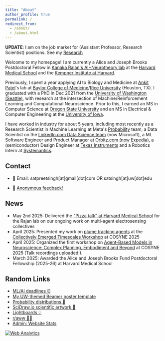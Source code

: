 ```yaml
---
title: "About"
author_profile: true
permalink: /
redirect_from: 
  - /about/
  - /about.html
---
```



**UPDATE**: I am on the job market for (Assistant Professor, Research Scientist) positions. See my [Research](research/)  

Welcome to my homepage! I am currently a Alice and Joseph Brooks Postdoctoral Fellow in [Kanaka Rajan's AI+Neurotheory lab](https://twitter.com/KanakaRajanPhD) at the [Harvard Medical School](https://neuro.hms.harvard.edu) and the [Kempner Institute at Harvard](https://www.harvard.edu/kempner-institute/).  

Previously, I spent a year applying AI to Biology and Medicine at [Ankit Patel](https://ankitlab.co)'s lab at [Baylor College of Medicine](https://www.bcm.edu)/[Rice University](https://www.rice.edu) (Houston, TX). I graduated with a PhD in Dec 2021 from the [University of Washington (Seattle)](https://www.ece.uw.edu), with research at the intersection of Machine/Reinforcement Learning and Computational Neuroscience. Prior to this, I earned an MS in Computer Science at [Oregon State University](https://eecs.oregonstate.edu) and an MS in Electrical & Computer Engineering at the [University of Iowa](https://ece.engineering.uiowa.edu).  

I have worked in industry for about 5 years, including most recently as a Research Scientist in Machine Learning at Meta's [Probability](https://research.facebook.com/teams/probability/) team, a Data Scientist on the [LinkedIn.com Data Science team](https://engineering.linkedin.com/teams/data) (now Microsoft), a ML Software Engineer and Product Manager at [Orbitz.com (now Expedia)](https://www.wired.com/2014/02/orbitz-labs/), a (semiconductor) Design Engineer at [Texas Instruments](https://www.ti.com) and a Robotics Intern at [Systemantics](http://www.systemantics.com).   


## Contact
- 📧 Email: satpreetsingh[at]gmail[dot]com OR satsingh[at]uw[dot]edu  
<!-- - 🔗 [LinkedIn](https://www.linkedin.com/in/satpreetsingh)  -->
 <!-- [Twitter](https://twitter.com/tweetsatpreet)   -->
<!-- - 📄 Research & Code: [Google Scholar](https://scholar.google.com/citations?user=S6wyhngAAAAJ&hl=en), [GitHub](https://github.com/satpreetsingh), [ORCID](https://orcid.org/0000-0003-1867-4401)   -->
- 📝 [Anonymous feedback!](https://www.admonymous.co/satpreetsingh)  

## News
* May 2nd 2025: Delivered the ["Pizza talk" at Harvard Medical School](https://neuro.hms.harvard.edu/events?trumbaEmbed=view%3Devent%26eventid%3D173874342) for the Rajan lab on our ongoing work on multi-agent electrosensing collectives
* April 2025: Presented my work on [plume tracking agents](https://www.nature.com/articles/s42256-022-00599-w) at the [Collectively Emerged Timescales Workshop](https://www.cosyne.org/workshops-program-2025) at COSYNE 2025
* April 2025: Organized the first workshop on [Agent-Based Models in Neuroscience:
Complex Planning, Embodiment and Beyond](https://neuro-agent-models.github.io) at COSYNE 2025 (Talk recordings uploaded!).
* March 2025: Awarded the Alice and Joseph Brooks Fund Postdoctoral Fellowship (2025-26) at Harvard Medical School


## Random Links
- [ML/AI deadlines ⏰](https://aideadlin.es/?sub=ML)  
- [My UW-themed Beamer poster template](https://github.com/satpreetsingh/UWBeamerPosterTemplate)  
- [Probability distributions 🗻](https://github.com/rasmusab/distribution_diagrams)  
- [SciDraw.io scientific artwork 🐞](https://scidraw.io)  
- [Lightboards 💡](https://twitter.com/tweetsatpreet/status/1302414554782076928)  
- [r/aww 🐶🐱](https://www.reddit.com/r/aww/)  
- [Admin: Website Stats](https://statcounter.com/p13020034/?guest=1)  

<!-- Default Statcounter code for Personal
http://satpreetsingh.github.io -->
<script type="text/javascript">
var sc_project=13020034; 
var sc_invisible=1; 
var sc_security="69b15dcb"; 
</script>
<script type="text/javascript"
src="https://www.statcounter.com/counter/counter.js"
async></script>
<noscript><div class="statcounter"><a title="Web Analytics"
href="https://statcounter.com/" target="_blank"><img
class="statcounter"
src="https://c.statcounter.com/13020034/0/69b15dcb/1/"
alt="Web Analytics"
referrerPolicy="no-referrer-when-downgrade"></a></div></noscript>